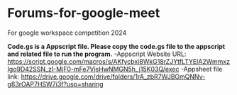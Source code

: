 # Forums-for-google-meet
For google workspace competition 2024

**Code.gs is a Appscript file. Please copy the code.gs file to the appscript and related file to run the program.**
-Appscript Website URL: https://script.google.com/macros/s/AKfycbxi8WkG18rZJYtfLTYElA2WmmxzIgo9D42SSN_zI-MjF0-mFe7VjsHwNMGN5h_j15K03Q/exec
-Appsheet file link: https://drive.google.com/drive/folders/1rA_zbR7WJBGmQNNv-g83rOAP7HSW7i3f?usp=sharing

